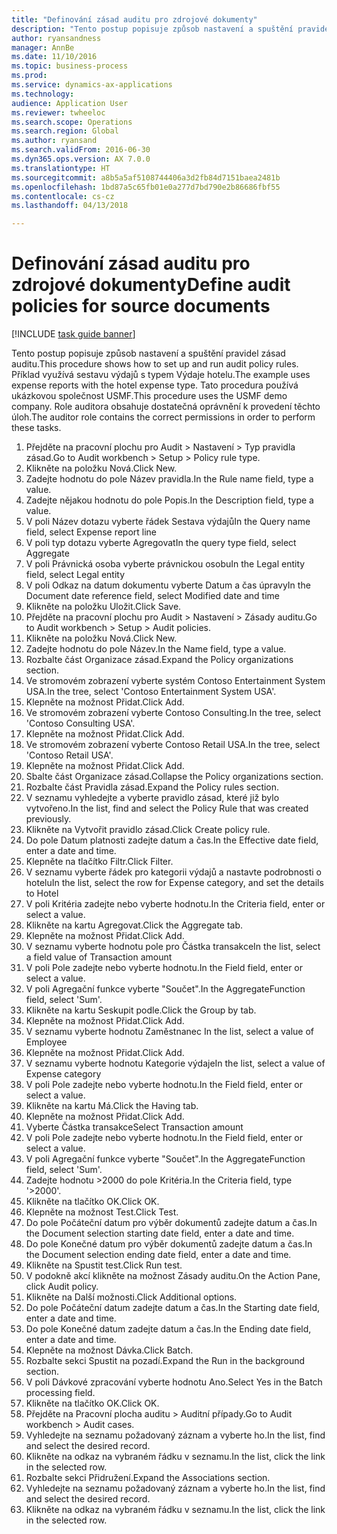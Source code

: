 ```yaml
--- 
title: "Definování zásad auditu pro zdrojové dokumenty"
description: "Tento postup popisuje způsob nastavení a spuštění pravidel zásad auditu."
author: ryansandness
manager: AnnBe
ms.date: 11/10/2016
ms.topic: business-process
ms.prod: 
ms.service: dynamics-ax-applications
ms.technology: 
audience: Application User
ms.reviewer: twheeloc
ms.search.scope: Operations
ms.search.region: Global
ms.author: ryansand
ms.search.validFrom: 2016-06-30
ms.dyn365.ops.version: AX 7.0.0
ms.translationtype: HT
ms.sourcegitcommit: a8b5a5af5108744406a3d2fb84d7151baea2481b
ms.openlocfilehash: 1bd87a5c65fb01e0a277d7bd790e2b86686fbf55
ms.contentlocale: cs-cz
ms.lasthandoff: 04/13/2018

---
```

# <a name="define-audit-policies-for-source-documents"></a><span data-ttu-id="d57be-103">Definování zásad auditu pro zdrojové dokumenty</span><span class="sxs-lookup"><span data-stu-id="d57be-103">Define audit policies for source documents</span></span>

[!INCLUDE [task guide banner](../../includes/task-guide-banner.md)]

<span data-ttu-id="d57be-104">Tento postup popisuje způsob nastavení a spuštění pravidel zásad auditu.</span><span class="sxs-lookup"><span data-stu-id="d57be-104">This procedure shows how to set up and run audit policy rules.</span></span> <span data-ttu-id="d57be-105">Příklad využívá sestavu výdajů s typem Výdaje hotelu.</span><span class="sxs-lookup"><span data-stu-id="d57be-105">The example uses expense reports with the hotel expense type.</span></span> <span data-ttu-id="d57be-106">Tato procedura používá ukázkovou společnost USMF.</span><span class="sxs-lookup"><span data-stu-id="d57be-106">This procedure uses the USMF demo company.</span></span> <span data-ttu-id="d57be-107">Role auditora obsahuje dostatečná oprávnění k provedení těchto úloh.</span><span class="sxs-lookup"><span data-stu-id="d57be-107">The auditor role contains the correct permissions in order to perform these tasks.</span></span>

1. <span data-ttu-id="d57be-108">Přejděte na pracovní plochu pro Audit > Nastavení > Typ pravidla zásad.</span><span class="sxs-lookup"><span data-stu-id="d57be-108">Go to Audit workbench > Setup > Policy rule type.</span></span>
2. <span data-ttu-id="d57be-109">Klikněte na položku Nová.</span><span class="sxs-lookup"><span data-stu-id="d57be-109">Click New.</span></span>
3. <span data-ttu-id="d57be-110">Zadejte hodnotu do pole Název pravidla.</span><span class="sxs-lookup"><span data-stu-id="d57be-110">In the Rule name field, type a value.</span></span>
4. <span data-ttu-id="d57be-111">Zadejte nějakou hodnotu do pole Popis.</span><span class="sxs-lookup"><span data-stu-id="d57be-111">In the Description field, type a value.</span></span>
5. <span data-ttu-id="d57be-112">V poli Název dotazu vyberte řádek Sestava výdajů</span><span class="sxs-lookup"><span data-stu-id="d57be-112">In the Query name field, select Expense report line</span></span>
6. <span data-ttu-id="d57be-113">V poli typ dotazu vyberte Agregovat</span><span class="sxs-lookup"><span data-stu-id="d57be-113">In the query type field, select Aggregate</span></span>
7. <span data-ttu-id="d57be-114">V poli Právnická osoba vyberte právnickou osobu</span><span class="sxs-lookup"><span data-stu-id="d57be-114">In the Legal entity field, select Legal entity</span></span>
8. <span data-ttu-id="d57be-115">V poli Odkaz na datum dokumentu vyberte Datum a čas úpravy</span><span class="sxs-lookup"><span data-stu-id="d57be-115">In the Document date reference field, select Modified date and time</span></span>
9. <span data-ttu-id="d57be-116">Klikněte na položku Uložit.</span><span class="sxs-lookup"><span data-stu-id="d57be-116">Click Save.</span></span>
10. <span data-ttu-id="d57be-117">Přejděte na pracovní plochu pro Audit > Nastavení > Zásady auditu.</span><span class="sxs-lookup"><span data-stu-id="d57be-117">Go to Audit workbench > Setup > Audit policies.</span></span>
11. <span data-ttu-id="d57be-118">Klikněte na položku Nová.</span><span class="sxs-lookup"><span data-stu-id="d57be-118">Click New.</span></span>
12. <span data-ttu-id="d57be-119">Zadejte hodnotu do pole Název.</span><span class="sxs-lookup"><span data-stu-id="d57be-119">In the Name field, type a value.</span></span>
13. <span data-ttu-id="d57be-120">Rozbalte část Organizace zásad.</span><span class="sxs-lookup"><span data-stu-id="d57be-120">Expand the Policy organizations section.</span></span>
14. <span data-ttu-id="d57be-121">Ve stromovém zobrazení vyberte systém Contoso Entertainment System USA.</span><span class="sxs-lookup"><span data-stu-id="d57be-121">In the tree, select 'Contoso Entertainment System USA'.</span></span>
15. <span data-ttu-id="d57be-122">Klepněte na možnost Přidat.</span><span class="sxs-lookup"><span data-stu-id="d57be-122">Click Add.</span></span>
16. <span data-ttu-id="d57be-123">Ve stromovém zobrazení vyberte Contoso Consulting.</span><span class="sxs-lookup"><span data-stu-id="d57be-123">In the tree, select 'Contoso Consulting USA'.</span></span>
17. <span data-ttu-id="d57be-124">Klepněte na možnost Přidat.</span><span class="sxs-lookup"><span data-stu-id="d57be-124">Click Add.</span></span>
18. <span data-ttu-id="d57be-125">Ve stromovém zobrazení vyberte Contoso Retail USA.</span><span class="sxs-lookup"><span data-stu-id="d57be-125">In the tree, select 'Contoso Retail USA'.</span></span>
19. <span data-ttu-id="d57be-126">Klepněte na možnost Přidat.</span><span class="sxs-lookup"><span data-stu-id="d57be-126">Click Add.</span></span>
20. <span data-ttu-id="d57be-127">Sbalte část Organizace zásad.</span><span class="sxs-lookup"><span data-stu-id="d57be-127">Collapse the Policy organizations section.</span></span>
21. <span data-ttu-id="d57be-128">Rozbalte část Pravidla zásad.</span><span class="sxs-lookup"><span data-stu-id="d57be-128">Expand the Policy rules section.</span></span>
22. <span data-ttu-id="d57be-129">V seznamu vyhledejte a vyberte pravidlo zásad, které již bylo vytvořeno.</span><span class="sxs-lookup"><span data-stu-id="d57be-129">In the list, find and select the Policy Rule that was created previously.</span></span>
23. <span data-ttu-id="d57be-130">Klikněte na Vytvořit pravidlo zásad.</span><span class="sxs-lookup"><span data-stu-id="d57be-130">Click Create policy rule.</span></span>
24. <span data-ttu-id="d57be-131">Do pole Datum platnosti zadejte datum a čas.</span><span class="sxs-lookup"><span data-stu-id="d57be-131">In the Effective date field, enter a date and time.</span></span>
25. <span data-ttu-id="d57be-132">Klepněte na tlačítko Filtr.</span><span class="sxs-lookup"><span data-stu-id="d57be-132">Click Filter.</span></span>
26. <span data-ttu-id="d57be-133">V seznamu vyberte řádek pro kategorii výdajů a nastavte podrobnosti o hotelu</span><span class="sxs-lookup"><span data-stu-id="d57be-133">In the list, select the row for Expense category, and set the details to Hotel</span></span>
27. <span data-ttu-id="d57be-134">V poli Kritéria zadejte nebo vyberte hodnotu.</span><span class="sxs-lookup"><span data-stu-id="d57be-134">In the Criteria field, enter or select a value.</span></span>
28. <span data-ttu-id="d57be-135">Klikněte na kartu Agregovat.</span><span class="sxs-lookup"><span data-stu-id="d57be-135">Click the Aggregate tab.</span></span>
29. <span data-ttu-id="d57be-136">Klepněte na možnost Přidat.</span><span class="sxs-lookup"><span data-stu-id="d57be-136">Click Add.</span></span>
30. <span data-ttu-id="d57be-137">V seznamu vyberte hodnotu pole pro Částka transakce</span><span class="sxs-lookup"><span data-stu-id="d57be-137">In the list, select a field value of Transaction amount</span></span>
31. <span data-ttu-id="d57be-138">V poli Pole zadejte nebo vyberte hodnotu.</span><span class="sxs-lookup"><span data-stu-id="d57be-138">In the Field field, enter or select a value.</span></span>
32. <span data-ttu-id="d57be-139">V poli Agregační funkce vyberte "Součet".</span><span class="sxs-lookup"><span data-stu-id="d57be-139">In the AggregateFunction field, select 'Sum'.</span></span>
33. <span data-ttu-id="d57be-140">Klikněte na kartu Seskupit podle.</span><span class="sxs-lookup"><span data-stu-id="d57be-140">Click the Group by tab.</span></span>
34. <span data-ttu-id="d57be-141">Klepněte na možnost Přidat.</span><span class="sxs-lookup"><span data-stu-id="d57be-141">Click Add.</span></span>
35. <span data-ttu-id="d57be-142">V seznamu vyberte hodnotu Zaměstnanec </span><span class="sxs-lookup"><span data-stu-id="d57be-142">In the list, select a value of Employee</span></span> 
36. <span data-ttu-id="d57be-143">Klepněte na možnost Přidat.</span><span class="sxs-lookup"><span data-stu-id="d57be-143">Click Add.</span></span>
37. <span data-ttu-id="d57be-144">V seznamu vyberte hodnotu Kategorie výdaje</span><span class="sxs-lookup"><span data-stu-id="d57be-144">In the list, select a value of Expense category</span></span>
38. <span data-ttu-id="d57be-145">V poli Pole zadejte nebo vyberte hodnotu.</span><span class="sxs-lookup"><span data-stu-id="d57be-145">In the Field field, enter or select a value.</span></span>
39. <span data-ttu-id="d57be-146">Klikněte na kartu Má.</span><span class="sxs-lookup"><span data-stu-id="d57be-146">Click the Having tab.</span></span>
40. <span data-ttu-id="d57be-147">Klepněte na možnost Přidat.</span><span class="sxs-lookup"><span data-stu-id="d57be-147">Click Add.</span></span>
41. <span data-ttu-id="d57be-148">Vyberte Částka transakce</span><span class="sxs-lookup"><span data-stu-id="d57be-148">Select Transaction amount</span></span>
42. <span data-ttu-id="d57be-149">V poli Pole zadejte nebo vyberte hodnotu.</span><span class="sxs-lookup"><span data-stu-id="d57be-149">In the Field field, enter or select a value.</span></span>
43. <span data-ttu-id="d57be-150">V poli Agregační funkce vyberte "Součet".</span><span class="sxs-lookup"><span data-stu-id="d57be-150">In the AggregateFunction field, select 'Sum'.</span></span>
44. <span data-ttu-id="d57be-151">Zadejte hodnotu >2000 do pole Kritéria.</span><span class="sxs-lookup"><span data-stu-id="d57be-151">In the Criteria field, type '>2000'.</span></span>
45. <span data-ttu-id="d57be-152">Klikněte na tlačítko OK.</span><span class="sxs-lookup"><span data-stu-id="d57be-152">Click OK.</span></span>
46. <span data-ttu-id="d57be-153">Klepněte na možnost Test.</span><span class="sxs-lookup"><span data-stu-id="d57be-153">Click Test.</span></span>
47. <span data-ttu-id="d57be-154">Do pole Počáteční datum pro výběr dokumentů zadejte datum a čas.</span><span class="sxs-lookup"><span data-stu-id="d57be-154">In the Document selection starting date field, enter a date and time.</span></span>
48. <span data-ttu-id="d57be-155">Do pole Konečné datum pro výběr dokumentů zadejte datum a čas.</span><span class="sxs-lookup"><span data-stu-id="d57be-155">In the Document selection ending date field, enter a date and time.</span></span>
49. <span data-ttu-id="d57be-156">Klikněte na Spustit test.</span><span class="sxs-lookup"><span data-stu-id="d57be-156">Click Run test.</span></span>
50. <span data-ttu-id="d57be-157">V podokně akcí klikněte na možnost Zásady auditu.</span><span class="sxs-lookup"><span data-stu-id="d57be-157">On the Action Pane, click Audit policy.</span></span>
51. <span data-ttu-id="d57be-158">Klikněte na Další možnosti.</span><span class="sxs-lookup"><span data-stu-id="d57be-158">Click Additional options.</span></span>
52. <span data-ttu-id="d57be-159">Do pole Počáteční datum zadejte datum a čas.</span><span class="sxs-lookup"><span data-stu-id="d57be-159">In the Starting date field, enter a date and time.</span></span>
53. <span data-ttu-id="d57be-160">Do pole Konečné datum zadejte datum a čas.</span><span class="sxs-lookup"><span data-stu-id="d57be-160">In the Ending date field, enter a date and time.</span></span>
54. <span data-ttu-id="d57be-161">Klepněte na možnost Dávka.</span><span class="sxs-lookup"><span data-stu-id="d57be-161">Click Batch.</span></span>
55. <span data-ttu-id="d57be-162">Rozbalte sekci Spustit na pozadí.</span><span class="sxs-lookup"><span data-stu-id="d57be-162">Expand the Run in the background section.</span></span>
56. <span data-ttu-id="d57be-163">V poli Dávkové zpracování vyberte hodnotu Ano.</span><span class="sxs-lookup"><span data-stu-id="d57be-163">Select Yes in the Batch processing field.</span></span>
57. <span data-ttu-id="d57be-164">Klikněte na tlačítko OK.</span><span class="sxs-lookup"><span data-stu-id="d57be-164">Click OK.</span></span>
58. <span data-ttu-id="d57be-165">Přejděte na Pracovní plocha auditu > Auditní případy.</span><span class="sxs-lookup"><span data-stu-id="d57be-165">Go to Audit workbench > Audit cases.</span></span>
59. <span data-ttu-id="d57be-166">Vyhledejte na seznamu požadovaný záznam a vyberte ho.</span><span class="sxs-lookup"><span data-stu-id="d57be-166">In the list, find and select the desired record.</span></span>
60. <span data-ttu-id="d57be-167">Klikněte na odkaz na vybraném řádku v seznamu.</span><span class="sxs-lookup"><span data-stu-id="d57be-167">In the list, click the link in the selected row.</span></span>
61. <span data-ttu-id="d57be-168">Rozbalte sekci Přidružení.</span><span class="sxs-lookup"><span data-stu-id="d57be-168">Expand the Associations section.</span></span>
62. <span data-ttu-id="d57be-169">Vyhledejte na seznamu požadovaný záznam a vyberte ho.</span><span class="sxs-lookup"><span data-stu-id="d57be-169">In the list, find and select the desired record.</span></span>
63. <span data-ttu-id="d57be-170">Klikněte na odkaz na vybraném řádku v seznamu.</span><span class="sxs-lookup"><span data-stu-id="d57be-170">In the list, click the link in the selected row.</span></span>


